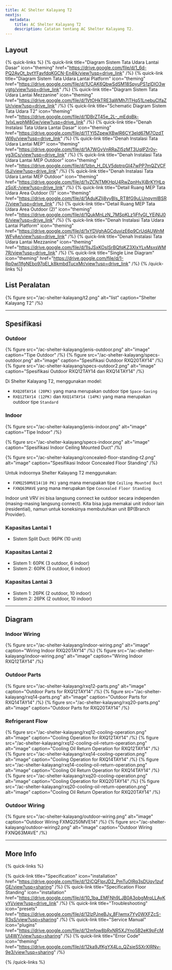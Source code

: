 ```yaml
---
title: AC Shelter Kalayang T2
nextjs:
  metadata:
    title: AC Shelter Kalayang T2
    description: Catatan tentang AC Shelter Kalayang T2.
---
```


## Layout

{% quick-links %}
{% quick-link title="Diagram Sistem Tata Udara Lantai Dasar" icon="theming" href="https://drive.google.com/file/d/1_6d-PQ2AyOt_bvtYFavfdqKGCN-En4Ik/view?usp=drive_link"  /%}
{% quick-link title="Diagram Sistem Tata Udara Lantai Platform" icon="theming" href="https://drive.google.com/file/d/1UCAK6QbwSdSM18SpyuPS1zlDlO3wygtg/view?usp=drive_link"  /%}
{% quick-link title="Diagram Sistem Tata Udara Lantai Mezzanine" icon="theming" href="https://drive.google.com/file/d/1VtOHkTRE3aWMh7lTHq51LnebuClfaZUr/view?usp=drive_link"  /%}
{% quick-link title="Schematic Diagram Sistem Tata Udara T2" icon="theming" href="https://drive.google.com/file/d/1DBrZT45e_2L-_mEdqBk-1vIxLwphM8Gw/view?usp=drive_link"  /%}
{% quick-link title="Denah Instalasi Tata Udara Lantai Dasar" icon="theming" href="https://drive.google.com/file/d/1TYI5ZpewXBwlR6CY3eld67M7OzdTWl6y/view?usp=drive_link"  /%}
{% quick-link title="Denah Instalasi Tata Udara Lantai MEP" icon="theming" href="https://drive.google.com/file/d/1A7WGvVnRRaZI5zMT3UqlPZr0v-yg3iCs/view?usp=drive_link"  /%}
{% quick-link title="Denah Instalasi Tata Udara Lantai MEP Outdoor" icon="theming" href="https://drive.google.com/file/d/1zbn_H_DLV5dptrpGI47wPP7mQZVCFl5J/view?usp=drive_link"  /%}
{% quick-link title="Denah Instalasi Tata Udara Lantai MEP Outdoor" icon="theming" href="https://drive.google.com/file/d/1vZCNTMKHpU4RwZpnHvXjBrKYHLpzSoX-/view?usp=drive_link"  /%}
{% quick-link title="Detail Ruang MEP Tata Udara Area Outdoor (1)" icon="theming" href="https://drive.google.com/file/d/1AduKZIj8vyBIs_RT8fG9uLUnqymIBSR7/view?usp=drive_link"  /%}
{% quick-link title="Detail Ruang MEP Tata Udara Area Outdoor (2)" icon="theming" href="https://drive.google.com/file/d/1QukMnLzN_7MSpKLz1jFfyGI_YEjNlJ06/view?usp=drive_link"  /%}
{% quick-link title="Denah Instalasi Tata Udara Lantai Platform" icon="theming" href="https://drive.google.com/file/d/1xYDVghAGCduvizE6p9CrUdAUWnMWFyAe/view?usp=drive_link"  /%}
{% quick-link title="Denah Instalasi Tata Udara Lantai Mezzanine" icon="theming" href="https://drive.google.com/file/d/1IsJSxKOsISrBQfqKZ3XlxYLvMsxsWM7R/view?usp=drive_link"  /%}
{% quick-link title="Single Line Diagram" icon="theming" href="https://drive.google.com/file/d/1-Rp0wi1lfgNEbo97qEI_k8kmbdTucxMr/view?usp=drive_link"  /%}
{% /quick-links %}

## List Peralatan

{% figure src="/ac-shelter-kalayang/t2.png" alt="list" caption="Shelter Kalayang T2" /%}

---

## Spesifikasi

### Outdoor

{% figure src="/ac-shelter-kalayang/jenis-outdoor.png" alt="image" caption="Tipe Outdoor" /%}
{% figure src="/ac-shelter-kalayang/specs-outdoor.png" alt="image" caption="Spesifikasi Outdoor RXQ20TAY14" /%}
{% figure src="/ac-shelter-kalayang/specs-outdoor2.png" alt="image" caption="Spesifikasi Outdoor RXQ12TAY14 dan RXQ14TAY14" /%}

Di Shelter Kalayang T2, menggunakan model:

- `RXQ20TAY14 (20PK)` yang mana merupakan outdoor tipe `Space-Saving`
- `RXQ12TAY14 (12PK)` dan `RXQ14TAY14 (14PK)` yang mana merupakan outdoor tipe `Standard`

### Indoor

{% figure src="/ac-shelter-kalayang/jenis-indoor.png" alt="image" caption="Tipe Indoor" /%}

{% figure src="/ac-shelter-kalayang/specs-indoor.png" alt="image" caption="Spesifikasi Indoor Ceiling Mounted Duct" /%}

{% figure src="/ac-shelter-kalayang/concealed-floor-standing-t2.png" alt="image" caption="Spesifikasi Indoor Concealed Floor Standing" /%}

Untuk indoornya Shelter Kalayang T2 menggunakan:

- `FXMQ250MVE14(10 PK)` yang mana merupakan tipe `Ceiling Mounted Duct`
- `FXNQ63MAVE` yang mana merupakan tipe `Concealed Floor Standing`

Indoor unit VRV ini bisa langsung connect ke outdoor secara independen (masing-masing langsung connect). Kita bisa juga memakai unit indoor lain (residential), namun untuk koneksinya membutuhkan unit BP(Branch Provider).

### Kapasitas Lantai 1

- Sistem Split Duct: 96PK (10 unit)

### Kapasitas Lantai 2

- Sistem 1: 60PK (3 outdoor, 6 indoor)
- Sistem 2: 60PK (3 outdoor, 6 indoor)

### Kapasitas Lantai 3

- Sistem 1: 26PK (2 outdoor, 10 indoor)
- Sistem 2: 26PK (2 outdoor, 10 indoor)

---

## Diagram

### Indoor Wiring

{% figure src="/ac-shelter-kalayang/indoor-wiring.png" alt="image" caption="Wiring Indoor RXQ20TAY14" /%}
{% figure src="/ac-shelter-kalayang/indoor-wiring.png" alt="image" caption="Wiring Indoor RXQ12TAY14" /%}

### Outdoor Parts

{% figure src="/ac-shelter-kalayang/rxq12-parts.png" alt="image" caption="Outdoor Parts for RXQ12TAY14" /%}
{% figure src="/ac-shelter-kalayang/rxq14-parts.png" alt="image" caption="Outdoor Parts for RXQ14TAY14" /%}
{% figure src="/ac-shelter-kalayang/rxq20-parts.png" alt="image" caption="Outdoor Parts for RXQ20TAY14" /%}

### Refrigerant Flow

{% figure src="/ac-shelter-kalayang/rxq12-cooling-operation.png" alt="image" caption="Cooling Operation for RXQ12TAY14" /%}
{% figure src="/ac-shelter-kalayang/rxq12-cooling-oil-return-operation.png" alt="image" caption="Cooling Oil Return Operation for RXQ12TAY14" /%}
{% figure src="/ac-shelter-kalayang/rxq14-cooling-operation.png" alt="image" caption="Cooling Operation for RXQ14TAY14" /%}
{% figure src="/ac-shelter-kalayang/rxq14-cooling-oil-return-operation.png" alt="image" caption="Cooling Oil Return Operation for RXQ14TAY14" /%}
{% figure src="/ac-shelter-kalayang/rxq20-cooling-operation.png" alt="image" caption="Cooling Operation for RXQ20TAY14" /%}
{% figure src="/ac-shelter-kalayang/rxq20-cooling-oil-return-operation.png" alt="image" caption="Cooling Oil Return Operation for RXQ20TAY14" /%}

### Outdoor Wiring

{% figure src="/ac-shelter-kalayang/outdoor-wiring.png" alt="image" caption="Outdoor Wiring FXMQ250MVE14" /%}
{% figure src="/ac-shelter-kalayang/outdoor-wiring2.png" alt="image" caption="Outdoor Wiring FXNQ63MAVE" /%}

---

## More Info

{% quick-links %}

{% quick-link title="Specification" icon="installation" href="https://drive.google.com/file/d/12iCQFlprJD2_PmTuOIRq3sDUqv1zufGE/view?usp=sharing"  /%}
{% quick-link title="Specification Floor Standing" icon="installation" href="https://drive.google.com/file/d/10_1ba_EMFNh9LJB0A3obgMrqLLAyKvYj/view?usp=drive_link"  /%}
{% quick-link title="Troubleshooting" icon="presets" href="https://drive.google.com/file/d/12lzPJneBJy_8FIwmx7Yy0WXFZcS-R3sS/view?usp=sharing"  /%}
{% quick-link title="Service Manual" icon="plugins" href="https://drive.google.com/file/d/12mfow8bRxNR5XJYno5B2eK9pFcMUI4WY/view?usp=sharing"  /%}
{% quick-link title="Error Code" icon="theming" href="https://drive.google.com/file/d/12ka9JfKgYX4Lo_QZsieSSXrXIRNv-9e3/view?usp=sharing"  /%}

{% /quick-links %}

